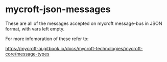 # mycroft-json-messages
These are all of the messages accepted on mycroft message-bus in JSON format, with vars left empty.

For more infomoration of these refer to:

   https://mycroft-ai.gitbook.io/docs/mycroft-technologies/mycroft-core/message-types


